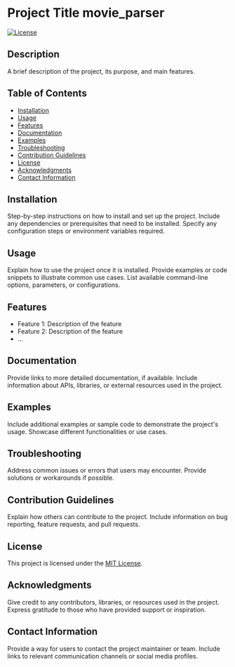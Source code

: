 # Project Title movie_parser

[![License](https://img.shields.io/badge/License-MIT-blue.svg)](https://opensource.org/licenses/MIT)

## Description

A brief description of the project, its purpose, and main features.

## Table of Contents

- [Installation](#installation)
- [Usage](#usage)
- [Features](#features)
- [Documentation](#documentation)
- [Examples](#examples)
- [Troubleshooting](#troubleshooting)
- [Contribution Guidelines](#contribution-guidelines)
- [License](#license)
- [Acknowledgments](#acknowledgments)
- [Contact Information](#contact-information)

## Installation

Step-by-step instructions on how to install and set up the project. Include any dependencies or prerequisites that need to be installed. Specify any configuration steps or environment variables required.

## Usage

Explain how to use the project once it is installed. Provide examples or code snippets to illustrate common use cases. List available command-line options, parameters, or configurations.

## Features

- Feature 1: Description of the feature
- Feature 2: Description of the feature
- ...

## Documentation

Provide links to more detailed documentation, if available. Include information about APIs, libraries, or external resources used in the project.

## Examples

Include additional examples or sample code to demonstrate the project's usage. Showcase different functionalities or use cases.

## Troubleshooting

Address common issues or errors that users may encounter. Provide solutions or workarounds if possible.

## Contribution Guidelines

Explain how others can contribute to the project. Include information on bug reporting, feature requests, and pull requests.

## License

This project is licensed under the [MIT License](https://opensource.org/licenses/MIT).

## Acknowledgments

Give credit to any contributors, libraries, or resources used in the project. Express gratitude to those who have provided support or inspiration.

## Contact Information

Provide a way for users to contact the project maintainer or team. Include links to relevant communication channels or social media profiles.
